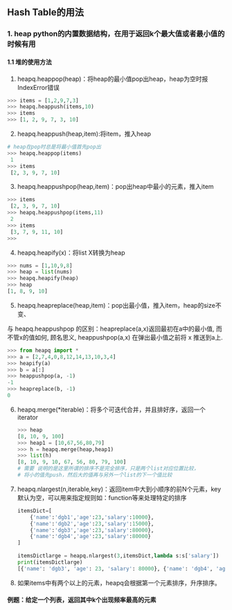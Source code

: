 ## Hash Table的用法

### 1. heap python的内置数据结构，在用于返回k个最大值或者最小值的时候有用

#### 1.1 堆的使用方法

1.  heapq.heappop(heap)：将heap的最小值pop出heap，heap为空时报IndexError错误

   ```python
   >>> items = [1,2,9,7,3]
   >>> heapq.heappush(items,10)
   >>> items
   >>> [1, 2, 9, 7, 3, 10]
   
   ```

2.  heapq.heappush(heap,item):将item，推入heap

   ```python
   # heap在pop时总是将最小值首先pop出
   >>> heapq.heappop(items)
   	1
   >>> items
   	[2, 3, 9, 7, 10]
   ```

3.  heapq.heappushpop(heap,item)：pop出heap中最小的元素，推入item

   ```python
   >>> items
   	[2, 3, 9, 7, 10]
   >>> heapq.heappushpop(items,11)
   	2
   >>> items
   	[3, 7, 9, 11, 10]
   >>>
   ```

4.  heapq.heapify(x)：将list X转换为heap

   ```python
   >>> nums = [1,10,9,8]
   >>> heap = list(nums)
   >>> heapq.heapify(heap)
   >>> heap
   [1, 8, 9, 10]
   
   ```

5.  heapq.heapreplace(heap,item)：pop出最小值，推入item，heap的size不变、

   与 heapq.heappushpop 的区别：heapreplace(a,x)返回最初在a中的最小值, 而不管x的值如何, 顾名思义, heappushpop(a,x) 在弹出最小值之前将 x 推送到a上.

   ```python
   >>> from heapq import *
   >>> a = [2,7,4,0,8,12,14,13,10,3,4]
   >>> heapify(a)
   >>> b = a[:]
   >>> heappushpop(a, -1)
   -1
   >>> heapreplace(b, -1)
   0
   ```

6. heapq.merge(*iterable)：将多个可迭代合并，并且排好序，返回一个iterator

   ```python
   >>> heap
   [8, 10, 9, 100]
   >>> heap1 = [10,67,56,80,79]
   >>> h = heapq.merge(heap,heap1)
   >>> list(h)
   [8, 10, 9, 10, 67, 56, 80, 79, 100]
   # 需要 说明的是这里所谓的排序不是完全排序，只是两个list对应位置比较，
   # 将小的值先push，然后大的值再与另外一个list的下一个值比较
   ```

7. heapq.nlargest(n,iterable,key)：返回item中大到小顺序的前N个元素，key默认为空，可以用来指定规则如：function等来处理特定的排序

   ```python
   itemsDict=[
       {'name':'dgb1','age':23,'salary':10000},
       {'name':'dgb2','age':23,'salary':15000},
       {'name':'dgb3','age':23,'salary':80000},
       {'name':'dgb4','age':23,'salary':80000}
   ]
    
   itemsDictlarge = heapq.nlargest(3,itemsDict,lambda s:s['salary'])
   print(itemsDictlarge)
   [{'name': 'dgb3', 'age': 23, 'salary': 80000}, {'name': 'dgb4', 'age': 23, 'salary': 80000}, {'name': 'dgb2', 'age': 23, 'salary': 15000}]
   ```
8.  如果items中有两个以上的元素，heapq会根据第一个元素排序，升序排序。

#### 例题：给定一个列表，返回其中k个出现频率最高的元素



